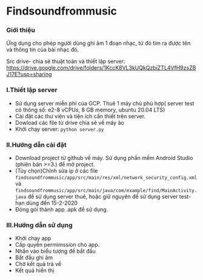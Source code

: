 # Findsoundfrommusic
### Giới thiệu
Ứng dụng cho phép người dùng ghi âm 1 đoạn nhạc, từ đó tìm ra được tên và thông tin của bài nhạc đó.

Src drive- chia sẻ thuật toán và thiết lập server: https://drive.google.com/drive/folders/1KccK8VL3kUQkQzbiZTL4VfH9zsZBJ17E?usp=sharing
### I.Thiết lập server
- Sử dụng server miễn phí của GCP. Thuê 1 máy chủ phù hợp( server test có thông số: e2-8 vCPUs, 8 GB memory, ubuntu 20.04 LTS)
- Cài đặt các thư viện và tiện ích cần thiết trên server.
- Dowload các file từ drive chia sẻ về máy ảo
- Khởi chạy server: `python server.py`

### II.Hướng dẫn cài đặt
- Download project từ github về máy. Sử dụng phần mềm Android Studio (phiên bản >=3.) để mở project.
- (Tùy chọn)Chỉnh sửa ip ở các file `findsoundfrommusic/app/src/main/res/xml/network_security_config.xml` và `findsoundfrommusic/app/src/main/java/com/example/find/MainActivity.java` để sử dụng server thuê, hoặc giữ nguyên để sử dụng server test- hạn dùng đến 15-2-2020
- Đóng gói thành app .apk để sử dụng.
### III.Hướng dẫn sử dụng
- Khởi chạy app
- Cấp quyền permimssion cho app.
- Nhấn vào biểu tượng để bắt đầu
- Bắt đầu ghi âm
- Chờ kết quả trả về
- Kết quả hiển thị

